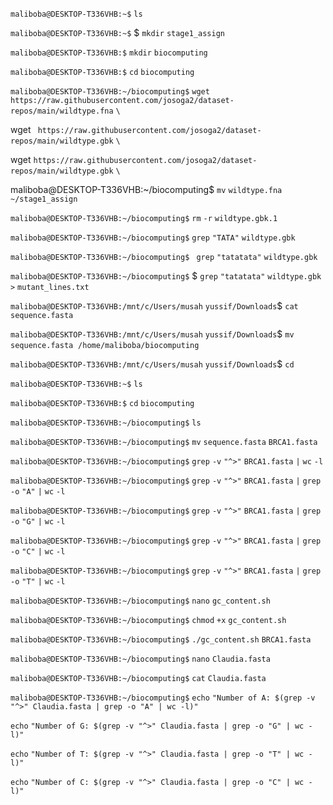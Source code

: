 `maliboba@DESKTOP-T336VHB:~$` `ls`

`maliboba@DESKTOP-T336VHB:~$` $ `mkdir` `stage1_assign`

`maliboba@DESKTOP-T336VHB:$` `mkdir` `biocomputing`

`maliboba@DESKTOP-T336VHB:$` `cd` `biocomputing`

`maliboba@DESKTOP-T336VHB:~/biocomputing$` `wget` `https://raw.githubusercontent.com/josoga2/dataset-repos/main/wildtype.fna` `\`

wget ` https://raw.githubusercontent.com/josoga2/dataset-repos/main/wildtype.gbk` `\`

wget `https://raw.githubusercontent.com/josoga2/dataset-repos/main/wildtype.gbk` `\`

maliboba\@DESKTOP-T336VHB:\~/biocomputing$ `mv` `wildtype.fna` `~/stage1_assign`

`maliboba@DESKTOP-T336VHB:~/biocomputing$` `rm` `-r` `wildtype.gbk.1`

`maliboba@DESKTOP-T336VHB:~/biocomputing$` `grep` `"TATA"` `wildtype.gbk`

`maliboba@DESKTOP-T336VHB:~/biocomputing$` ` grep` `"tatatata"` `wildtype.gbk`

`maliboba@DESKTOP-T336VHB:~/biocomputing$` $ `grep` `"tatatata"` `wildtype.gbk` `>` `mutant_lines.txt`&#x20;

`maliboba@DESKTOP-T336VHB:/mnt/c/Users/musah` `yussif/Downloads`$ `cat` `sequence.fasta`

`maliboba@DESKTOP-T336VHB:/mnt/c/Users/musah` `yussif/Downloads`$ `mv` `sequence.fasta`  `/home/maliboba/biocomputing`

`maliboba@DESKTOP-T336VHB:/mnt/c/Users/musah` `yussif/Downloads`$ `cd`

`maliboba@DESKTOP-T336VHB:~$` `ls`

`maliboba@DESKTOP-T336VHB:$` `cd` `biocomputing`

`maliboba@DESKTOP-T336VHB:~/biocomputing$` `ls`

`maliboba@DESKTOP-T336VHB:~/biocomputing$` `mv` `sequence.fasta` `BRCA1.fasta`

`maliboba@DESKTOP-T336VHB:~/biocomputing$` `grep` `-v` `"^>"` `BRCA1.fasta` `|` `wc` `-l`

`maliboba@DESKTOP-T336VHB:~/biocomputing$` `grep` `-v` `"^>"` `BRCA1.fasta` `|` `grep` `-o` `"A"` `|` `wc` `-l`

`maliboba@DESKTOP-T336VHB:~/biocomputing$` `grep` `-v` `"^>"` `BRCA1.fasta` `|` `grep` `-o` `"G"` `|` `wc` `-l`

`maliboba@DESKTOP-T336VHB:~/biocomputing$` `grep` `-v` `"^>"` `BRCA1.fasta` `|` `grep` `-o` `"C"` `|` `wc` `-l`

`maliboba@DESKTOP-T336VHB:~/biocomputing$` `grep` `-v` `"^>"` `BRCA1.fasta` `|` `grep` `-o` `"T"` `|` `wc` `-l`

`maliboba@DESKTOP-T336VHB:~/biocomputing$` `nano` `gc_content.sh`

`maliboba@DESKTOP-T336VHB:~/biocomputing$` `chmod` `+x` `gc_content.sh`

`maliboba@DESKTOP-T336VHB:~/biocomputing$` `./gc_content.sh` `BRCA1.fasta`

`maliboba@DESKTOP-T336VHB:~/biocomputing$` `nano` `Claudia.fasta`

`maliboba@DESKTOP-T336VHB:~/biocomputing$` `cat` `Claudia.fasta`

`maliboba@DESKTOP-T336VHB:~/biocomputing$` `echo` `"Number of A: $(grep -v "^>" Claudia.fasta | grep -o "A" | wc -l)"`

`echo` `"Number of G: $(grep -v "^>" Claudia.fasta | grep -o "G" | wc -l)"`

`echo` `"Number of T: $(grep -v "^>" Claudia.fasta | grep -o "T" | wc -l)"`

`echo` `"Number of C: $(grep -v "^>" Claudia.fasta | grep -o "C" | wc -l)"`
